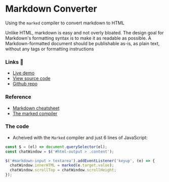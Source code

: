 # Markdown Converter

Using the `marked` compiler to convert markdown to HTML

Unlike HTML, markdown is easy and not overly bloated. The design goal for Markdown's formatting syntax is to make it as readable as possible. A Markdown-formatted document should be publishable as-is, as plain text, without any tags or formatting instructions

### Links 🔗
- [Live demo](https://markdown-converter.rolandjlevy.repl.co/)
- [View source code](https://replit.com/@RolandJLevy/markdown-converter)
- [Github repo](https://github.com/rolandjlevy/markdown-converter)

### Reference
-  [Markdown cheatsheet](https://github.com/adam-p/markdown-here/wiki/Markdown-Cheatsheet)
- [The marked compiler](https://github.com/markedjs/marked)

### The code

- Acheived with the `Marked` compiler and just 6 lines of JavaScript:
```js
const $ = (el) => document.querySelector(el);
const chatWindow = $('#html-output > .content');

$('#markdown-input > textarea').addEventListener('keyup', (e) => {
  chatWindow.innerHTML = marked(e.target.value);
  chatWindow.scrollTop = chatWindow.scrollHeight;
});
```